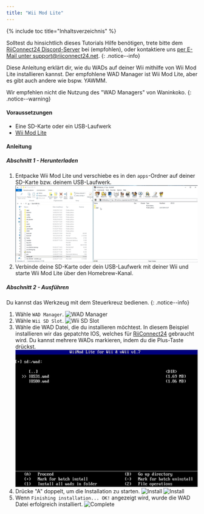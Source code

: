 ```yaml
---
title: "Wii Mod Lite"
---
```


{% include toc title="Inhaltsverzeichnis" %}

Solltest du hinsichtlich dieses Tutorials Hilfe benötigen, trete bitte dem [RiiConnect24 Discord-Server](https://discord.gg/b4Y7jfD) bei (empfohlen), oder kontaktiere uns [per E-Mail unter support@riiconnect24.net](mailto:support@riiconnect24.net).
{: .notice--info}

Diese Anleitung erklärt dir, wie du WADs auf deiner Wii mithilfe von Wii Mod Lite installieren kannst. Der empfohlene WAD Manager ist Wii Mod Lite, aber es gibt auch andere wie bspw. YAWMM.

Wir empfehlen nicht die Nutzung des "WAD Managers" von Waninkoko.
{: .notice--warning}

#### Voraussetzungen
* Eine SD-Karte oder ein USB-Laufwerk
* [Wii Mod Lite](https://github.com/RiiConnect24/Wii-Mod-Lite/releases)

#### Anleitung

##### Abschnitt 1 - Herunterladen

1. Entpacke Wii Mod Lite und verschiebe es in den `apps`-Ordner auf deiner SD-Karte bzw. deinem USB-Laufwerk. ![SD card Drag and Drop](/images/WiiModLite/1.gif)
2. Verbinde deine SD-Karte oder dein USB-Laufwerk mit deiner Wii und starte Wii Mod Lite über den Homebrew-Kanal.

##### Abschnitt 2 - Ausführen

Du kannst das Werkzeug mit dem Steuerkreuz bedienen.
{: .notice--info}

1. Wähle `WAD Manager`. ![WAD Manager](/images/WiiModLite/2.png)
2. Wähle `Wii SD Slot`. ![Wii SD Slot](/images/WiiModLite/3.png)
3. Wähle die WAD Datei, die du installieren möchtest. In diesem Beispiel installieren wir das gepatchte IOS, welches für [RiiConnect24](riiconnect24) gebraucht wird. Du kannst mehrere WADs markieren, indem du die Plus-Taste drückst. ![Select them](/images/WiiModLite/4.gif)
4. Drücke "A" doppelt, um die Installation zu starten. ![Install](/images/WiiModLite/5.png) ![Install](/images/WiiModLite/6.png)
5. Wenn `Finishing installation... OK!` angezeigt wird, wurde die WAD Datei erfolgreich installiert. ![Complete](/images/WiiModLite/7.png) 
